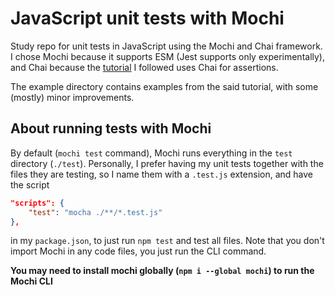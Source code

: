 # JavaScript unit tests with Mochi

Study repo for unit tests in JavaScript using the Mochi and Chai framework. I chose Mochi because it supports ESM (Jest supports only experimentally), and Chai because the [tutorial](https://blog.logrocket.com/a-quick-and-complete-guide-to-mocha-testing-d0e0ea09f09d/#ismochajsabddtool) I followed uses Chai for assertions.

The example directory contains examples from the said tutorial, with some (mostly) minor improvements.

## About running tests with Mochi

By default (`mochi test` command), Mochi runs everything in the `test` directory (`./test`). Personally, I prefer having my unit tests together with the files they are testing, so I name them with a `.test.js` extension, and have the script

```json
"scripts": {
    "test": "mocha ./**/*.test.js"
},
```

in my `package.json`, to just run `npm test` and test all files. Note that you don't import Mochi in any code files, you just run the CLI command.

**You may need to install mochi globally (`npm i --global mochi`) to run the Mochi CLI**
